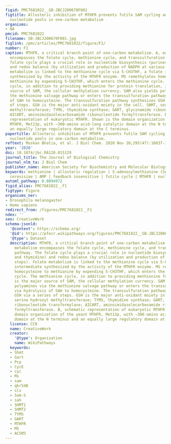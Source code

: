 ```yaml
---
figid: PMC7681022__SB-JBCJ200670F001
figtitle: Allosteric inhibition of MTHFR prevents futile SAM cycling and maintains
  nucleotide pools in one-carbon metabolism
organisms:
- NA
pmcid: PMC7681022
filename: SB-JBCJ200670F001.jpg
figlink: /pmc/articles/PMC7681022/figure/F1/
number: F1
caption: MTHFR, a critical branch point of one-carbon metabolism. A, one-carbon metabolism
  encompasses the folate cycle, methionine cycle, and transsulfuration pathway. The
  folate cycle plays a crucial role in nucleotide biosynthesis (purines and thymidine)
  and redox balance (by utilization and production of NADPH at various steps). Folate
  metabolism is linked to the methionine cycle via 5-CH3THF, a folate intermediate
  synthesized by the activity of the MTHFR enzyme. MS remethylates homocysteine to
  methionine by expending 5-CH3THF, which enters the methionine cycle. The methionine
  cycle, in addition to providing methionine for protein translation, is the major
  source of SAM, the cellular methylation currency. SAM also yields polyamines via
  the methionine salvage pathway or enters the transsulfuration pathway via hydrolysis
  of SAH to homocysteine. The transsulfuration pathway synthesizes GSH via a series
  of steps. GSH is the major anti-oxidant moiety in the cell. SHMT, serine hydroxyl
  methyltransferase; TYMS, thymidine synthase; GART, glycinamide ribonucleotide transformylase;
  AICART, aminoimidazolecarboxamide ribonucleotide formyltransferase. B, schematic
  representation of eukaryotic MTHFR. Shown is the domain organization of the yeast
  MTHFR, Met13p, with ∼300-amino acid-long catalytic domain at the N terminus and
  an equally large regulatory domain at the C terminus.
papertitle: Allosteric inhibition of MTHFR prevents futile SAM cycling and maintains
  nucleotide pools in one-carbon metabolism.
reftext: Muskan Bhatia, et al. J Biol Chem. 2020 Nov 20;295(47):16037-16057.
year: '2020'
doi: 10.1074/jbc.RA120.015129
journal_title: The Journal of Biological Chemistry
journal_nlm_ta: J Biol Chem
publisher_name: American Society for Biochemistry and Molecular Biology
keywords: methionine | allosteric regulation | S-adenosylmethionine (SAM) | Saccharomyces
  cerevisiae | AMP | feedback insensitive | futile cycle | MTHFR | nucleotide depletion
automl_pathway: 0.8094972
figid_alias: PMC7681022__F1
figtype: Figure
organisms_ner:
- Drosophila melanogaster
- Homo sapiens
redirect_from: /figures/PMC7681022__F1
ndex: ''
seo: CreativeWork
schema-jsonld:
  '@context': https://schema.org/
  '@id': https://pfocr.wikipathways.org/figures/PMC7681022__SB-JBCJ200670F001.html
  '@type': Dataset
  description: MTHFR, a critical branch point of one-carbon metabolism. A, one-carbon
    metabolism encompasses the folate cycle, methionine cycle, and transsulfuration
    pathway. The folate cycle plays a crucial role in nucleotide biosynthesis (purines
    and thymidine) and redox balance (by utilization and production of NADPH at various
    steps). Folate metabolism is linked to the methionine cycle via 5-CH3THF, a folate
    intermediate synthesized by the activity of the MTHFR enzyme. MS remethylates
    homocysteine to methionine by expending 5-CH3THF, which enters the methionine
    cycle. The methionine cycle, in addition to providing methionine for protein translation,
    is the major source of SAM, the cellular methylation currency. SAM also yields
    polyamines via the methionine salvage pathway or enters the transsulfuration pathway
    via hydrolysis of SAH to homocysteine. The transsulfuration pathway synthesizes
    GSH via a series of steps. GSH is the major anti-oxidant moiety in the cell. SHMT,
    serine hydroxyl methyltransferase; TYMS, thymidine synthase; GART, glycinamide
    ribonucleotide transformylase; AICART, aminoimidazolecarboxamide ribonucleotide
    formyltransferase. B, schematic representation of eukaryotic MTHFR. Shown is the
    domain organization of the yeast MTHFR, Met13p, with ∼300-amino acid-long catalytic
    domain at the N terminus and an equally large regulatory domain at the C terminus.
  license: CC0
  name: CreativeWork
  creator:
    '@type': Organization
    name: WikiPathways
  keywords:
  - Shmt
  - Gart
  - Pcp
  - CycE
  - cyc
  - Ms
  - sam
  - qkr54B
  - sls
  - Sam-S
  - sah
  - SHMT1
  - SHMT2
  - TYMS
  - GART
  - MTHFR
  - MS
  - ACSM3
---
```

